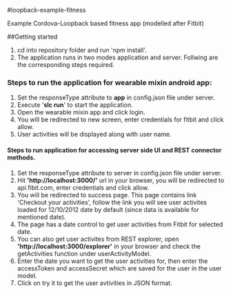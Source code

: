 #loopback-example-fitness


Example Cordova-Loopback based fitness app (modelled after Fitbit)

##Getting started

1. cd into repository folder and run 'npm install'.
2. The application runs in two modes application and server. Follwing are the corresponding steps required. 

### Steps to run the application for wearable mixin android app:
1. Set the responseType attribute to **app** in config.json file under server. 
2. Execute '**slc run**' to start the application.
3. Open the wearable  mixin app and click login.
4. You will be redirected to new screen, enter credentials for fitbit and click allow.
5. User activities will be displayed along with user name. 

#### Steps to run application for accessing server side UI and REST connector methods. 
1. Set the responseType attribute to server in config.json file under server.
2. Hit **'http://localhost:3000/'** url in your browser, you will be redirected to api.fibit.com, enter credentials and click allow.
3. You will be redirected to success page. This page contains link 'Checkout your activities', follow the link you will see user activites loaded for 12/10/2012 date by default (since data is available for mentioned date).
4. The page has a date control to get user activities from Fitbit for selected date.
5. You can also get user activites from REST explorer, open **'http://localhost:3000/explorer'** in your browser and check the getActivities function under userActivityModel. 
5. Enter the date you want to get the user activities for, then enter the accessToken and accessSecret which are saved for the user in the user model.
6. Click on try it to get the user avtivities in JSON format.  
